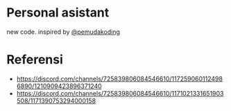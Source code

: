 # Personal asistant

new code. inspired by [@pemudakoding](https://github.com/pemudakoding/ajgbot)

# Referensi

- https://discord.com/channels/725839806084546610/1172590601124986890/1210909423896371240
- https://discord.com/channels/725839806084546610/1171021331651903508/1171390753294000158
